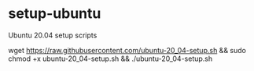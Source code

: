 # setup-ubuntu
Ubuntu 20.04 setup scripts

wget https://raw.githubusercontent.com/ubuntu-20_04-setup.sh && sudo chmod +x ubuntu-20_04-setup.sh && ./ubuntu-20_04-setup.sh
